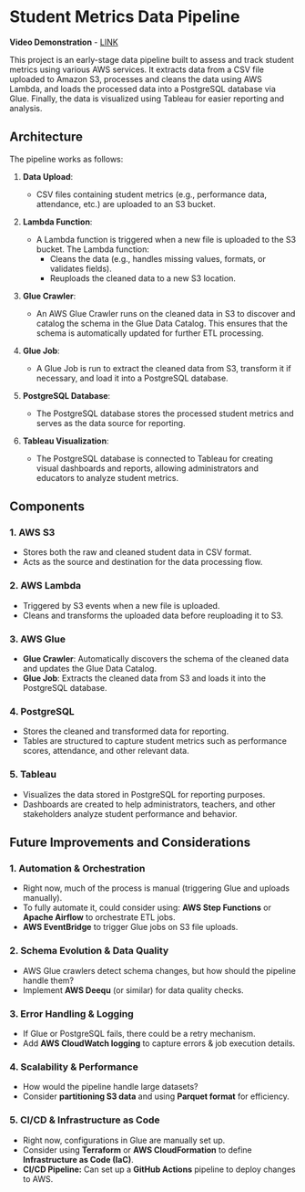 # **Student Metrics Data Pipeline**

**Video Demonstration** - [LINK](https://www.youtube.com/watch?v=saI54lyJnes)



This project is an early-stage data pipeline built to assess and track student metrics using various AWS services. It extracts data from a CSV file uploaded to Amazon S3, processes and cleans the data using AWS Lambda, and loads the processed data into a PostgreSQL database via Glue. Finally, the data is visualized using Tableau for easier reporting and analysis.

## **Architecture**

The pipeline works as follows:

1. **Data Upload**:

   * CSV files containing student metrics (e.g., performance data, attendance, etc.) are uploaded to an S3 bucket.  
2. **Lambda Function**:

   * A Lambda function is triggered when a new file is uploaded to the S3 bucket. The Lambda function:  
     * Cleans the data (e.g., handles missing values, formats, or validates fields).  
     * Reuploads the cleaned data to a new S3 location.  
3. **Glue Crawler**:

   * An AWS Glue Crawler runs on the cleaned data in S3 to discover and catalog the schema in the Glue Data Catalog. This ensures that the schema is automatically updated for further ETL processing.  
4. **Glue Job**:

   * A Glue Job is run to extract the cleaned data from S3, transform it if necessary, and load it into a PostgreSQL database.  
5. **PostgreSQL Database**:

   * The PostgreSQL database stores the processed student metrics and serves as the data source for reporting.  
6. **Tableau Visualization**:

   * The PostgreSQL database is connected to Tableau for creating visual dashboards and reports, allowing administrators and educators to analyze student metrics.

## **Components**

### **1\. AWS S3**

* Stores both the raw and cleaned student data in CSV format.  
* Acts as the source and destination for the data processing flow.

### **2\. AWS Lambda**

* Triggered by S3 events when a new file is uploaded.  
* Cleans and transforms the uploaded data before reuploading it to S3.

### **3\. AWS Glue**

* **Glue Crawler**: Automatically discovers the schema of the cleaned data and updates the Glue Data Catalog.  
* **Glue Job**: Extracts the cleaned data from S3 and loads it into the PostgreSQL database.

### **4\. PostgreSQL**

* Stores the cleaned and transformed data for reporting.  
* Tables are structured to capture student metrics such as performance scores, attendance, and other relevant data.

### **5\. Tableau**

* Visualizes the data stored in PostgreSQL for reporting purposes.  
* Dashboards are created to help administrators, teachers, and other stakeholders analyze student performance and behavior.

## **Future Improvements and Considerations**

### **1\. Automation & Orchestration**  
- Right now, much of the process is manual (triggering Glue and uploads manually).  
- To fully automate it, could consider using: **AWS Step Functions** or **Apache Airflow** to orchestrate ETL jobs.  
- **AWS EventBridge** to trigger Glue jobs on S3 file uploads.  

### **2\. Schema Evolution & Data Quality**  
- AWS Glue crawlers detect schema changes, but how should the pipeline handle them?  
- Implement **AWS Deequ** (or similar) for data quality checks.  

### **3\. Error Handling & Logging**  
- If Glue or PostgreSQL fails, there could be a retry mechanism.  
- Add **AWS CloudWatch logging** to capture errors & job execution details.  

### **4\. Scalability & Performance**  
- How would the pipeline handle large datasets?  
- Consider **partitioning S3 data** and using **Parquet format** for efficiency.  

### **5\. CI/CD & Infrastructure as Code**  
- Right now, configurations in Glue are manually set up.  
- Consider using **Terraform** or **AWS CloudFormation** to define **Infrastructure as Code (IaC)**.  
- **CI/CD Pipeline:** Can set up a **GitHub Actions** pipeline to deploy changes to AWS.  

